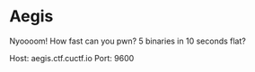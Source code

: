 # Aegis

Nyoooom! How fast can you pwn? 5 binaries in 10 seconds flat?

Host: aegis.ctf.cuctf.io
Port: 9600
